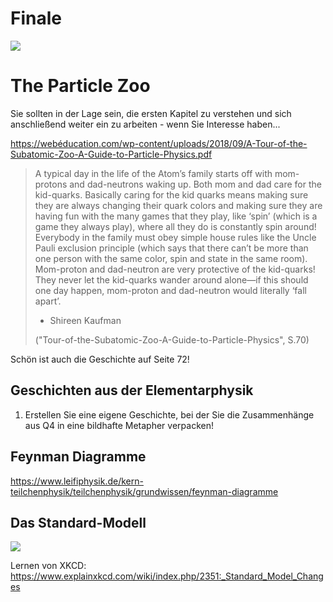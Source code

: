 Finale
===========

![](https://imgs.xkcd.com/comics/particle_properties.png)

# The Particle Zoo

Sie sollten in der Lage sein, die ersten Kapitel zu verstehen und sich anschließend weiter ein zu arbeiten - wenn Sie Interesse haben...

https://webéducation.com/wp-content/uploads/2018/09/A-Tour-of-the-Subatomic-Zoo-A-Guide-to-Particle-Physics.pdf

> A typical day in the life of the Atom’s family starts off with mom-protons and dad-neutrons waking up. Both mom and dad care for the kid-quarks. Basically caring for the kid quarks means making sure they are always changing their quark colors and making sure they are having fun with the many games that they play, like ‘spin’ (which is a game they always play), where all they do is constantly spin around! Everybody in the family must obey simple house rules like the Uncle Pauli exclusion principle (which says that there can’t be more than one person with the same color, spin and state in the same room). Mom-proton and dad-neutron are very protective of the kid-quarks! They never let the kid-quarks wander around alone—if this should one day happen, mom-proton and dad-neutron would literally ‘fall apart’. 
> - Shireen Kaufman
> 
> ("Tour-of-the-Subatomic-Zoo-A-Guide-to-Particle-Physics", S.70)

Schön ist auch die Geschichte auf Seite 72!

## Geschichten aus der Elementarphysik

1. Erstellen Sie eine eigene Geschichte, bei der Sie die Zusammenhänge aus Q4 in eine bildhafte Metapher verpacken!

## Feynman Diagramme

https://www.leifiphysik.de/kern-teilchenphysik/teilchenphysik/grundwissen/feynman-diagramme

## Das Standard-Modell

![](https://www.explainxkcd.com/wiki/index.php/2351:_Standard_Model_Changes)

Lernen von XKCD: https://www.explainxkcd.com/wiki/index.php/2351:_Standard_Model_Changes
